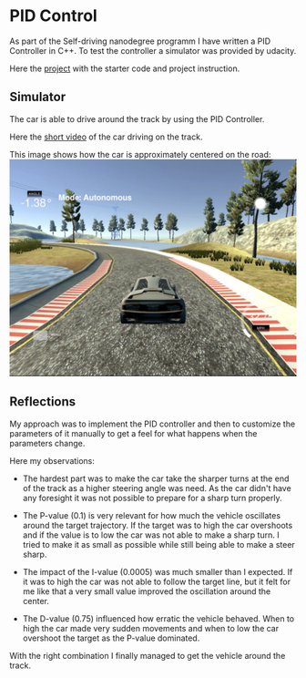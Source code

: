 # PID Control
As part of the Self-driving nanodegree programm I have written a PID Controller in C++. To test the controller a simulator was provided by udacity.

Here the [project](https://github.com/udacity/CarND-PID-Control-Project) with the starter code and project instruction.


[//]: # (Image References)

[simulator]: ./res/simulator_image.png "Simulator"

## Simulator

The car is able to drive around the track by using the PID Controller.

Here the [short video](./res/simulator_recording.mov) of the car driving on the track.

This image shows how the car is approximately centered on the road:
![alt text][simulator]

## Reflections

My approach was to implement the PID controller and then to customize the parameters of it manually to get a feel for what happens when the parameters change.

Here my observations:
* The hardest part was to make the car take the sharper turns at the end of the track as a higher steering angle was need. As the car didn't have any foresight it was not possible to prepare for a sharp turn properly.

* The P-value (0.1) is very relevant for how much the vehicle oscillates around the target trajectory. If the target was to high the car overshoots and if the value is to low the car was not able to make a sharp turn. I tried to make it as small as possible while still being able to make a steer sharp.

* The impact of the I-value (0.0005) was much smaller than I expected. If it was to high the car was not able to follow the target line, but it felt for me like that a very small value improved the oscillation around the center.

* The D-value (0.75) influenced how erratic the vehicle behaved. When to high the car made very sudden movements and when to low the car overshoot the target as the P-value dominated. 

With the right combination I finally managed to get the vehicle around the track.